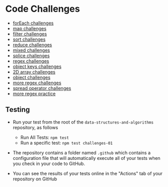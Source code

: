 # Code Challenges

* [forEach challenges](https://github.com/BrookeHeck/data-structures-and-algorithms/blob/main/javascript/code-challenges/challenges-01.test.js)
* [map challenges](https://github.com/BrookeHeck/data-structures-and-algorithms/blob/main/javascript/code-challenges/challenges-02.test.js)
* [filter challenges](https://github.com/BrookeHeck/data-structures-and-algorithms/blob/main/javascript/code-challenges/challenges-03.test.js)
* [sort challenges](https://github.com/BrookeHeck/data-structures-and-algorithms/blob/main/javascript/code-challenges/challenges-04.test.js)
* [reduce challenges](https://github.com/BrookeHeck/data-structures-and-algorithms/blob/main/javascript/code-challenges/challenges-05.test.js)
* [mixed challenges](https://github.com/BrookeHeck/data-structures-and-algorithms/blob/main/javascript/code-challenges/challenges-06.test.js)
* [splice challenges](https://github.com/BrookeHeck/data-structures-and-algorithms/blob/main/javascript/code-challenges/challenges-07.test.js)
* [regex challenges](https://github.com/BrookeHeck/data-structures-and-algorithms/blob/main/javascript/code-challenges/challenges-08.test.js)
* [object keys challenges](https://github.com/BrookeHeck/data-structures-and-algorithms/blob/main/javascript/code-challenges/challenges-09.test.js)
* [2D array challenges](https://github.com/BrookeHeck/data-structures-and-algorithms/blob/main/javascript/code-challenges/challenges-10.test.js)
* [object challenges](https://github.com/BrookeHeck/data-structures-and-algorithms/blob/main/javascript/code-challenges/challenges-11.test.js)
* [more regex challenges](https://github.com/BrookeHeck/data-structures-and-algorithms/blob/main/javascript/code-challenges/challenges-12.test.js)
* [spread operator challenges](https://github.com/BrookeHeck/data-structures-and-algorithms/blob/main/javascript/code-challenges/challenges-13.test.js)
* [more regex practice](https://github.com/BrookeHeck/data-structures-and-algorithms/blob/main/javascript/code-challenges/challenges-15.test.js)

## Testing

* Run your test from the root of the `data-structures-and-algorithms` repository, as follows
  * Run All Tests: `npm test`
  * Run a specific test: `npm test challenges-01`

* The repository contains a folder named `.github` which contains a configuration file that will automatically execute all of your tests when you check in your code to GitHub.

* You can see the results of your tests online in the "Actions" tab of your repository on GitHub
